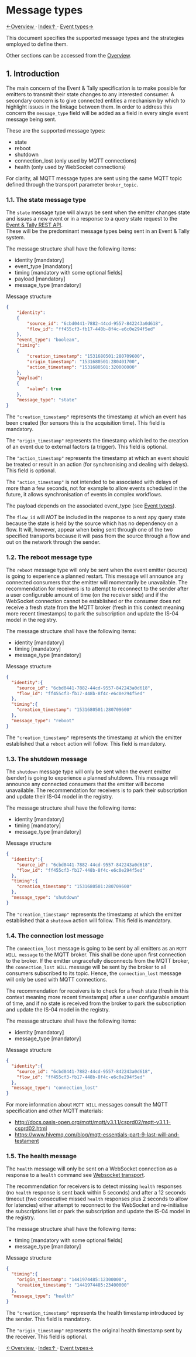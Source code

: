 # Message types

[←Overview ](1.0._Overview.md) · [ Index↑ ](..) · [Event types→](3.0._Event_types.md)



This document specifies the supported message types and the strategies employed to define them.

Other sections can be accessed from the [Overview](1.0._Overview.md).

## 1. Introduction

The main concern of the Event & Tally specification is to make possible for emitters to transmit their state changes to any interested consumer.
A secondary concern is to give connected entities a mechanism by which to highlight issues in the linkage between them. In order to address this concern the `message_type` field will be added as a field in every single event message being sent.

These are the supported message types:

* state
* reboot
* shutdown
* connection_lost (only used by MQTT connections)
* health (only used by WebSocket connections)

For clarity, all MQTT message types are sent using the same MQTT topic defined through the transport parameter `broker_topic`.

### 1.1. The state message type

The `state` message type will always be sent when the emitter changes state and issues a new event or in a response to a query state request to the [Event & Tally REST API](6.0._Event_and_tally_rest_api.md).  
These will be the predominant message types being sent in an Event & Tally system.

The message structure shall have the following items:

* identity [mandatory]
* event_type [mandatory]
* timing [mandatory with some optional fields]
* payload [mandatory]
* message_type [mandatory]

Message structure

```json
{
    "identity":
    {
        "source_id": "6cbd0441-7882-44cd-9557-842243a0d618",
        "flow_id": "ff455cf3-fb17-448b-8f4c-e6c0e294f5ed"
    },
    "event_type": "boolean",
    "timing":
    {
        "creation_timestamp": "1531680501:280709600",
        "origin_timestamp": "1531680501:280401700",
        "action_timestamp": "1531680501:320000000"
    },
    "payload":
    {
        "value": true
    },
    "message_type": "state"
}
```

The `"creation_timestamp"` represents the timestamp at which an event has been created (for sensors this is the acquisition time). This field is mandatory.  

The `"origin_timestamp"` represents the timestamp which led to the creation of an event due to external factors (a trigger). This field is optional.  

The `"action_timestamp"` represents the timestamp at which an event should be treated or result in an action (for synchronising and dealing with delays). This field is optional.

The `"action_timestamp"` is not intended to be associated with delays of more than a few seconds, not for example to allow events scheduled in the future, it allows synchronisation of events in complex workflows.

The payload depends on the associated event_type (see [Event types](3.0._Event_types.md)).

The `flow_id` will _NOT_ be included in the response to a rest apy query state because the state is held by the source which has no dependency on a flow. It will, however, appear when being sent through one of the two specified transports because it will pass from the source through a flow and out on the network through the sender.

### 1.2. The reboot message type

The `reboot` message type will only be sent when the event emitter (source) is going to experience a planned restart. This message will announce any connected consumers that the emitter will momentarily be unavailable. The recommendation for receivers is to attempt to reconnect to the sender after a user configurable amount of time (on the receiver side) and if the WebSocket connection cannot be established or the consumer does not receive a fresh state from the MQTT broker (fresh in this context meaning more recent timestamps) to park the subscription and update the IS-04 model in the registry.

The message structure shall have the following items:

* identity [mandatory]
* timing [mandatory]
* message_type [mandatory]

Message structure

```json
{
  "identity":{
    "source_id": "6cbd0441-7882-44cd-9557-842243a0d618",
    "flow_id": "ff455cf3-fb17-448b-8f4c-e6c0e294f5ed"
  },
  "timing":{
    "creation_timestamp": "1531680501:280709600"
  },
  "message_type": "reboot"
}
```

The `"creation_timestamp"` represents the timestamp at which the emitter established that a `reboot` action will follow. This field is mandatory.

### 1.3. The shutdown message

The `shutdown` message type will only be sent when the event emitter (sender) is going to experience a planned shutdown. This message will announce any connected consumers that the emitter will become unavailable. The recommendation for receivers is to park their subscription and update their IS-04 model in the registry.

The message structure shall have the following items:

* identity [mandatory]
* timing [mandatory]
* message_type [mandatory]

Message structure

```json
{
  "identity":{
    "source_id": "6cbd0441-7882-44cd-9557-842243a0d618",
    "flow_id": "ff455cf3-fb17-448b-8f4c-e6c0e294f5ed"
  },
  "timing":{
    "creation_timestamp": "1531680501:280709600"
  },
  "message_type": "shutdown"
}
```

The `"creation_timestamp"` represents the timestamp at which the emitter established that a `shutdown` action will follow. This field is mandatory.

### 1.4. The connection lost message

The `connection_lost` message is going to be sent by all emitters as an `MQTT WILL message` to the MQTT broker. This shall be done upon first connection to the broker.
If the emitter ungracefully disconnects from the MQTT broker, the `connection_lost WILL` message will be sent by the broker to all consumers subscribed to its topic. Hence, the `connection_lost` message will only be used with MQTT connections.  

The recommendation for receivers is to check for a fresh state (fresh in this context meaning more recent timestamps) after a user configurable amount of time, and if no state is received from the broker to park the subscription and update the IS-04 model in the registry.

The message structure shall have the following items:

* identity [mandatory]
* message_type [mandatory]

Message structure

```json
{
  "identity":{
    "source_id": "6cbd0441-7882-44cd-9557-842243a0d618",
    "flow_id": "ff455cf3-fb17-448b-8f4c-e6c0e294f5ed"
  },
  "message_type": "connection_lost"
}
```

For more information about `MQTT WILL` messages consult the MQTT specification and other MQTT materials:

* http://docs.oasis-open.org/mqtt/mqtt/v3.1.1/csprd02/mqtt-v3.1.1-csprd02.html
* https://www.hivemq.com/blog/mqtt-essentials-part-9-last-will-and-testament

### 1.5. The health message

The `health` message will only be sent on a WebSocket connection as a response to a `health` command see [Websocket transport](5.2._Transport_-_Websocket.md).

The recommendation for receivers is to detect missing `health` responses (no `health` response is sent back within 5 seconds) and after a 12 seconds timeout (two consecutive missed `health` responses plus 2 seconds to allow for latencies) either attempt to reconnect to the WebSocket and re-initialise the subscriptions list or park the subscription and update the IS-04 model in the registry.

The message structure shall have the following items:

* timing [mandatory with some optional fields]
* message_type [mandatory]

Message structure

```json
{  
  "timing":{
    "origin_timestamp": "1441974485:12300000",
    "creation_timestamp": "1441974485:23400000"
  },
  "message_type": "health"
}
```

The `"creation_timestamp"` represents the health timestamp introduced by the sender. This field is mandatory.  

The `"origin_timestamp"` represents the original health timestamp sent by the receiver. This field is optional.  

[←Overview ](1.0._Overview.md) · [ Index↑ ](..) · [Event types→](3.0._Event_types.md)
